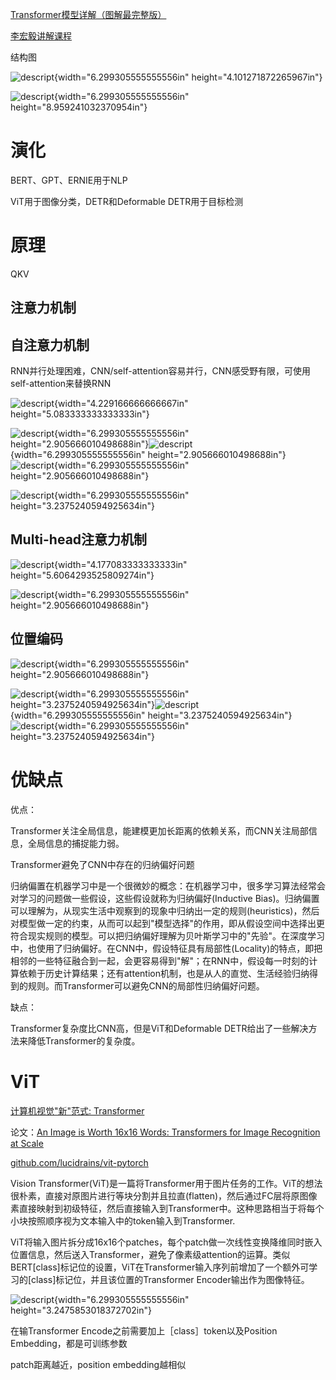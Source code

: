 [Transformer模型详解（图解最完整版）](https://zhuanlan.zhihu.com/p/338817680)

[李宏毅讲解课程](https://www.youtube.com/watch?v=ugWDIIOHtPA&list=PLJV_el3uVTsOK_ZK5L0Iv_EQoL1JefRL4&index=61)

结构图

![descript](./Transformer/media/image1.png){width="6.299305555555556in"
height="4.101271872265967in"}

![descript](./Transformer/media/image2.png){width="6.299305555555556in"
height="8.959241032370954in"}

# 演化

BERT、GPT、ERNIE用于NLP

ViT用于图像分类，DETR和Deformable DETR用于目标检测

# 原理

QKV

## 注意力机制

## 自注意力机制

RNN并行处理困难，CNN/self-attention容易并行，CNN感受野有限，可使用self-attention来替换RNN

![descript](./Transformer/media/image3.png){width="4.229166666666667in"
height="5.083333333333333in"}

![descript](./Transformer/media/image4.png){width="6.299305555555556in"
height="2.905666010498688in"}![descript](./Transformer/media/image5.png){width="6.299305555555556in"
height="2.905666010498688in"}![descript](./Transformer/media/image6.png){width="6.299305555555556in"
height="2.905666010498688in"}

![descript](./Transformer/media/image7.jpg){width="6.299305555555556in"
height="3.2375240594925634in"}

## Multi-head注意力机制

![descript](./Transformer/media/image8.png){width="4.177083333333333in"
height="5.6064293525809274in"}

![descript](./Transformer/media/image9.png){width="6.299305555555556in"
height="2.905666010498688in"}

## 位置编码

![descript](./Transformer/media/image10.png){width="6.299305555555556in"
height="2.905666010498688in"}

![descript](./Transformer/media/image11.jpg){width="6.299305555555556in"
height="3.2375240594925634in"}![descript](./Transformer/media/image12.jpg){width="6.299305555555556in"
height="3.2375240594925634in"}![descript](./Transformer/media/image13.jpg){width="6.299305555555556in"
height="3.2375240594925634in"}

# 优缺点

优点：

Transformer关注全局信息，能建模更加长距离的依赖关系，而CNN关注局部信息，全局信息的捕捉能力弱。

Transformer避免了CNN中存在的归纳偏好问题

归纳偏置在机器学习中是一个很微妙的概念：在机器学习中，很多学习算法经常会对学习的问题做一些假设，这些假设就称为归纳偏好(Inductive
Bias)。归纳偏置可以理解为，从现实生活中观察到的现象中归纳出一定的规则(heuristics)，然后对模型做一定的约束，从而可以起到"模型选择"的作用，即从假设空间中选择出更符合现实规则的模型。可以把归纳偏好理解为贝叶斯学习中的"先验"。在深度学习中，也使用了归纳偏好。在CNN中，假设特征具有局部性(Locality)的特点，即把相邻的一些特征融合到一起，会更容易得到"解"；在RNN中，假设每一时刻的计算依赖于历史计算结果；还有attention机制，也是从人的直觉、生活经验归纳得到的规则。而Transformer可以避免CNN的局部性归纳偏好问题。

缺点：

Transformer复杂度比CNN高，但是ViT和Deformable
DETR给出了一些解决方法来降低Transformer的复杂度。

# ViT

[计算机视觉\"新\"范式:
Transformer](https://zhuanlan.zhihu.com/p/266069794)

论文：[An Image is Worth 16x16 Words: Transformers for Image Recognition
at Scale](https://arxiv.org/abs/2010.11929)

[github.com/lucidrains/vit-pytorch](https://github.com/lucidrains/vit-pytorch)

Vision
Transformer(ViT)是一篇将Transformer用于图片任务的工作。ViT的想法很朴素，直接对原图片进行等块分割并且拉直(flatten)，然后通过FC层将原图像素直接映射到初级特征，然后直接输入到Transformer中。这种思路相当于将每个小块按照顺序视为文本输入中的token输入到Transformer.

ViT将输入图片拆分成16x16个patches，每个patch做一次线性变换降维同时嵌入位置信息，然后送入Transformer，避免了像素级attention的运算。类似BERT\[class\]标记位的设置，ViT在Transformer输入序列前增加了一个额外可学习的\[class\]标记位，并且该位置的Transformer
Encoder输出作为图像特征。

![descript](./Transformer/media/image14.png){width="6.299305555555556in"
height="3.2475853018372702in"}

在输Transformer Encode之前需要加上［class］token以及Position
Embedding，都是可训练参数

patch距离越近，position embedding越相似
